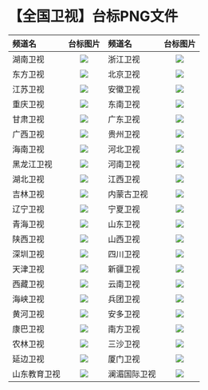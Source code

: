 # 【全国卫视】台标PNG文件
|频道名|台标图片|频道名|台标图片|
|:---|:---:|:---|:---:|
|湖南卫视|<img src="https://raw.githubusercontent.com/taksssss/TVlogo/main/img/Hunan.png">|浙江卫视|<img src="https://raw.githubusercontent.com/taksssss/TVlogo/main/img/Zhejiang.png">|
|东方卫视|<img src="https://raw.githubusercontent.com/taksssss/TVlogo/main/img/Dongfang.png">|北京卫视|<img src="https://raw.githubusercontent.com/taksssss/TVlogo/main/img/Beijing.png">|
|江苏卫视|<img src="https://raw.githubusercontent.com/taksssss/TVlogo/main/img/Jiangsu.png">|安徽卫视|<img src="https://raw.githubusercontent.com/taksssss/TVlogo/main/img/Anhui.png">|
|重庆卫视|<img src="https://raw.githubusercontent.com/taksssss/TVlogo/main/img/Chongqing.png">|东南卫视|<img src="https://raw.githubusercontent.com/taksssss/TVlogo/main/img/Dongnan.png">|
|甘肃卫视|<img src="https://raw.githubusercontent.com/taksssss/TVlogo/main/img/Gansu.png">|广东卫视|<img src="https://raw.githubusercontent.com/taksssss/TVlogo/main/img/Guangdong.png">|
|广西卫视|<img src="https://raw.githubusercontent.com/taksssss/TVlogo/main/img/Guangxi.png">|贵州卫视|<img src="https://raw.githubusercontent.com/taksssss/TVlogo/main/img/Guizhou.png">|
|海南卫视|<img src="https://raw.githubusercontent.com/taksssss/TVlogo/main/img/Hainan.png">|河北卫视|<img src="https://raw.githubusercontent.com/taksssss/TVlogo/main/img/Hebei.png">|
|黑龙江卫视|<img src="https://raw.githubusercontent.com/taksssss/TVlogo/main/img/Heilongjiang.png">|河南卫视|<img src="https://raw.githubusercontent.com/taksssss/TVlogo/main/img/Henan.png">|
|湖北卫视|<img src="https://raw.githubusercontent.com/taksssss/TVlogo/main/img/Hubei.png">|江西卫视|<img src="https://raw.githubusercontent.com/taksssss/TVlogo/main/img/Jiangxi.png">|
|吉林卫视|<img src="https://raw.githubusercontent.com/taksssss/TVlogo/main/img/Jilin.png">|内蒙古卫视|<img src="https://raw.githubusercontent.com/taksssss/TVlogo/main/img/Neimeng.png">|
|辽宁卫视|<img src="https://raw.githubusercontent.com/taksssss/TVlogo/main/img/Liaoning.png">|宁夏卫视|<img src="https://raw.githubusercontent.com/taksssss/TVlogo/main/img/Ningxia.png">|
|青海卫视|<img src="https://raw.githubusercontent.com/taksssss/TVlogo/main/img/Qinghai.png">|山东卫视|<img src="https://raw.githubusercontent.com/taksssss/TVlogo/main/img/Shandong.png">|
|陕西卫视|<img src="https://raw.githubusercontent.com/taksssss/TVlogo/main/img/Shanxi.png">|山西卫视|<img src="https://raw.githubusercontent.com/taksssss/TVlogo/main/img/Shanxi_.png">|
|深圳卫视|<img src="https://raw.githubusercontent.com/taksssss/TVlogo/main/img/Shenzhen.png">|四川卫视|<img src="https://raw.githubusercontent.com/taksssss/TVlogo/main/img/Sichuan.png">|
|天津卫视|<img src="https://raw.githubusercontent.com/taksssss/TVlogo/main/img/Tianjin.png">|新疆卫视|<img src="https://raw.githubusercontent.com/taksssss/TVlogo/main/img/Xinjiang.png">|
|西藏卫视|<img src="https://raw.githubusercontent.com/taksssss/TVlogo/main/img/Xizang.png">|云南卫视|<img src="https://raw.githubusercontent.com/taksssss/TVlogo/main/img/Yunnan.png">|
|海峡卫视|<img src="https://raw.githubusercontent.com/taksssss/TVlogo/main/img/Haixia.png">|兵团卫视|<img src="https://raw.githubusercontent.com/taksssss/TVlogo/main/img/Bingtuan.png">|
|黄河卫视|<img src="https://raw.githubusercontent.com/taksssss/TVlogo/main/img/Huanghe.png">|安多卫视|<img src="https://raw.githubusercontent.com/taksssss/TVlogo/main/img/Anduo.png">|
|康巴卫视|<img src="https://raw.githubusercontent.com/taksssss/TVlogo/main/img/Kangba.png">|南方卫视|<img src="https://raw.githubusercontent.com/taksssss/TVlogo/main/img/Nanfang.png">|
|农林卫视|<img src="https://raw.githubusercontent.com/taksssss/TVlogo/main/img/Nonglin.png">|三沙卫视|<img src="https://raw.githubusercontent.com/taksssss/TVlogo/main/img/Sansha.png">|
|延边卫视|<img src="https://raw.githubusercontent.com/taksssss/TVlogo/main/img/Yanbian.png">|厦门卫视|<img src="https://raw.githubusercontent.com/taksssss/TVlogo/main/img/Xiamen.png">|
|山东教育卫视|<img src="https://raw.githubusercontent.com/taksssss/TVlogo/main/img/Shandongjy.png">|澜湄国际卫视|<img src="https://raw.githubusercontent.com/taksssss/TVlogo/main/img/Meilan.png">|
